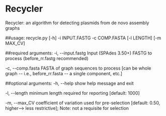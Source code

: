 # Recycler

Recycler: an algorithm for detecting plasmids from de novo assembly graphs

##usage: recycle.py [-h] -i INPUT.FASTG -c COMP.FASTA [-l LENGTH] [-m MAX_CV]


##required arguments:
  -i, --input.fastg
                      Input (SPAdes 3.50+) FASTG to process (before_rr.fastg recommended)
  
  -c, --comp.fasta
                      FASTA of graph sequences to process [can be whole graph -- i.e., before_rr.fasta -- a single component, etc.]
                      
##optional arguments:
  -h, --help            show help message and exit
  
  -l, --length 
                        minimum length required for reporting [default: 1000]
  
  -m, --max_CV
                        coefficient of variation used for pre-selection
                        [default: 0.50, higher--> less restrictive]; Note: not
                        a requisite for selection
